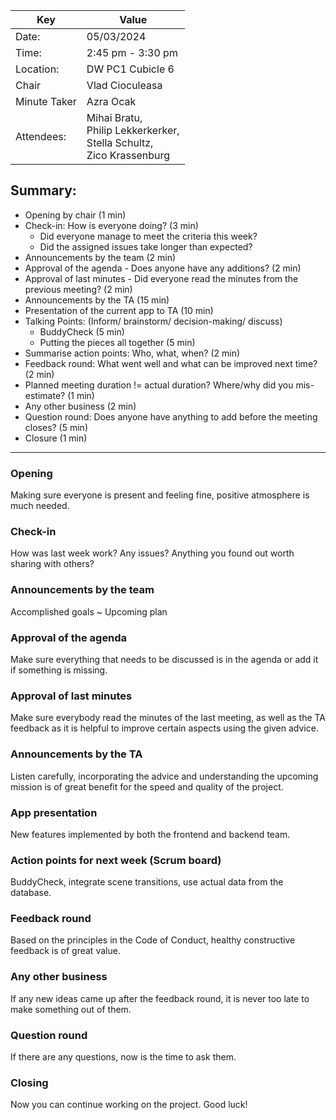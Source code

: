 
|Key | Value                                                       |  
| --- |-------------------------------------------------------------|  
| Date: | 05/03/2024                                                  |  
| Time: | 2:45 pm - 3:30 pm                                           |  
| Location: | DW PC1 Cubicle 6                                            |  
| Chair | Vlad Cioculeasa                                             |  
| Minute Taker | Azra Ocak                                                   |  
| Attendees: | Mihai Bratu,<br>Philip Lekkerkerker,<br>Stella Schultz,<br>Zico Krassenburg |  
## Summary:
- Opening by chair (1 min)
- Check-in: How is everyone doing? (3 min)
    - Did everyone manage to meet the criteria this week?
    - Did the assigned issues take longer than expected?
- Announcements by the team (2 min)
- Approval of the agenda - Does anyone have any additions? (2 min)
- Approval of last minutes - Did everyone read the minutes from the previous meeting? (2 min)
- Announcements by the TA (15 min)
- Presentation of the current app to TA (10 min)
- Talking Points: (Inform/ brainstorm/ decision-making/ discuss)
    - BuddyCheck (5 min)
    - Putting the pieces all together (5 min)
- Summarise action points: Who, what, when? (2 min)
- Feedback round: What went well and what can be improved next time? (2 min)
- Planned meeting duration != actual duration? Where/why did you mis-estimate? (1 min)
- Any other business (2 min)
- Question round: Does anyone have anything to add before the meeting closes? (5 min)
- Closure (1 min)
---
### Opening
Making sure everyone is present and feeling fine, positive atmosphere is much needed.
### Check-in
How was last week work? Any issues? Anything you found out worth sharing with others?
### Announcements by the team
Accomplished goals ~ Upcoming plan
### Approval of the agenda
Make sure everything that needs to be discussed is in the agenda or add it if something is missing.
### Approval of last minutes
Make sure everybody read the minutes of the last meeting, as well as the TA feedback as it is helpful to improve certain aspects using the given advice.
### Announcements by the TA
Listen carefully, incorporating the advice and understanding the upcoming mission is of great benefit for the speed and quality of the project.
### App presentation
New features implemented by both the frontend and backend team.
### Action points for next week (Scrum board)
BuddyCheck, integrate scene transitions, use actual data from the database.
### Feedback round
Based on the principles in the Code of Conduct, healthy constructive feedback is of great value.
### Any other business
If any new ideas came up after the feedback round, it is never too late to make something out of them.
### Question round
If there are any questions, now is the time to ask them.
### Closing
Now you can continue working on the project. Good luck!

